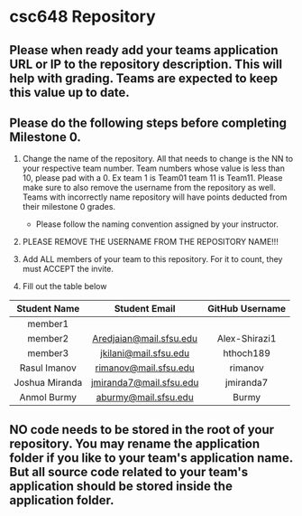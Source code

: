 # csc648 Repository

## Please when ready add your teams application URL or IP to the repository description. This will help with grading. Teams are expected to keep this value up to date.

## Please do the following steps before completing Milestone 0.
1. Change the name of the repository. All that needs to change is the NN to your respective team number. Team numbers whose value is less than 10, please pad with a 0. Ex team 1 is Team01 team 11 is Team11. Please make sure to also remove the username from the repository as well. Teams with incorrectly name repository will have points deducted from their milestone 0 grades.
      - Please follow the naming convention assigned by your instructor.

1. PLEASE REMOVE THE USERNAME FROM THE REPOSITORY NAME!!!

2. Add ALL members of your team to this repository. For it to count, they must ACCEPT the invite.

3. Fill out the table below


| Student Name | Student Email | GitHub Username |
|    :---:     |     :---:     |     :---:       |
| member1      |               |                 |
| member2      |        Aredjaian@mail.sfsu.edu       |     Alex-Shirazi1            |
| member3      |     jkilani@mail.sfsu.edu          |      hthoch189           | 
| Rasul Imanov      |     rimanov@mail.sfsu.edu          |      rimanov           |
| Joshua Miranda      |       jmiranda7@mail.sfsu.edu        |        jmiranda7         |
| Anmol Burmy      |   aburmy@mail.sfsu.edu    |    Burmy      |

## NO code needs to be stored in the root of your repository. You may rename the application folder if you like to your team's application name. But all source code related to your team's application should be stored inside the application folder.
